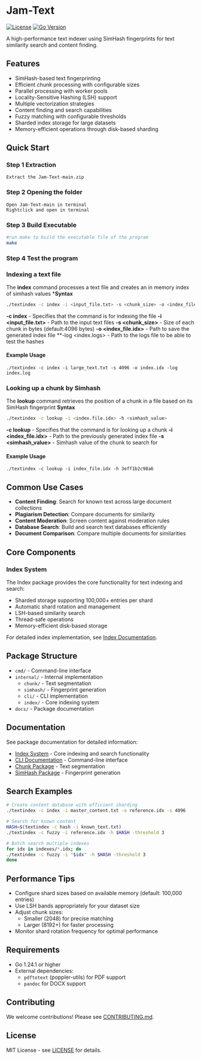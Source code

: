 # Jam-Text

[![License](https://img.shields.io/badge/license-MIT-blue.svg)](LICENSE)
[![Go Version](https://img.shields.io/badge/go-1.24.1-blue.svg)](https://golang.org/dl/)

A high-performance text indexer using SimHash fingerprints for text similarity search and content finding.

## Features
- SimHash-based text fingerprinting
- Efficient chunk processing with configurable sizes
- Parallel processing with worker pools
- Locality-Sensitive Hashing (LSH) support
- Multiple vectorization strategies
- Content finding and search capabilities
- Fuzzy matching with configurable thresholds
- Sharded index storage for large datasets
- Memory-efficient operations through disk-based sharding

## Quick Start

### Step 1 Extraction
```
Extract the Jam-Text-main.zip
```
### Step 2 Opening the folder
```
Open Jam-Text-main in terminal
Rightclick and open in terminal
```
### Step 3 Build Executable
```bash
#run make to build the executable file of the program
make
```
### Step 4 Test the program
### Indexing a text file
The **index** command processes a text file and creates an in memory index of simhash values
***Syntax**
```bash
./textindex -c index -i <input_file.txt> -s <chunk_size> -o <index_file.idx> [OPTIONAL= -log index.log]
```
**-c index** - Specifies that the command is for indexing the file
**-i <input_file.txt>** - Path to the input text files
**-s <chunk_size>** - Size of each chunk in bytes (default:4096 bytes)
**-o <index_file.idx>** - Path to save the generated index file
**-log <index.logs> - Path to the logs file to be able to test the hashes 
#### Example Usage
```
./textindex -c index -i large_text.txt -s 4096 -o index.idx -log index.log
```
### Looking up a chunk by Simhash
The **lookup** command retrieves the position of a chunk in a file based on its SimHash fingerprint
**Syntax**
```bash
./textindex -c lookup -i <index.file.idx> -h <simhash_value>
```
**-c lookup** - Specifies that the command is for looking up a chunk
**-i <index_file.idx>** - Path to the previously generated index file
**-s <simhash_value>** - Simhash value of the chunk to search for
#### Example Usage
```
./textindex -c lookup -i index_file.idx -h 3eff1b2c98a6
```

## Common Use Cases
- **Content Finding**: Search for known text across large document collections
- **Plagiarism Detection**: Compare documents for similarity
- **Content Moderation**: Screen content against moderation rules
- **Database Search**: Build and search text databases efficiently
- **Document Comparison**: Compare multiple documents for similarities

## Core Components

### Index System
The Index package provides the core functionality for text indexing and search:
- Sharded storage supporting 100,000+ entries per shard
- Automatic shard rotation and management
- LSH-based similarity search
- Thread-safe operations
- Memory-efficient disk-based storage

For detailed index implementation, see [Index Documentation](docs/Index_Readme.md).

## Package Structure
- `cmd/` - Command-line interface
- `internal/` - Internal implementation
  - `chunk/` - Text segmentation
  - `simhash/` - Fingerprint generation
  - `cli/` - CLI implementation
  - `index/` - Core indexing system
- `docs/` - Package documentation

## Documentation
See package documentation for detailed information:
- [Index System](docs/Index_Readme.md) - Core indexing and search functionality
- [CLI Documentation](docs/cli.md) - Command-line interface
- [Chunk Package](docs/chunking.md) - Text segmentation
- [SimHash Package](docs/simhash.md) - Fingerprint generation

## Search Examples
```bash
# Create content database with efficient sharding
./textindex -c index -i master_content.txt -o reference.idx -s 4096

# Search for known content
HASH=$(textindex -c hash -i known_text.txt)
./textindex -c fuzzy -i reference.idx -h $HASH -threshold 3

# Batch search multiple indexes
for idx in indexes/*.idx; do
./textindex -c fuzzy -i "$idx" -h $HASH -threshold 3
done
```

## Performance Tips
- Configure shard sizes based on available memory (default: 100,000 entries)
- Use LSH bands appropriately for your dataset size
- Adjust chunk sizes:
  - Smaller (2048) for precise matching
  - Larger (8192+) for faster processing
- Monitor shard rotation frequency for optimal performance

## Requirements
- Go 1.24.1 or higher
- External dependencies:
  - `pdftotext` (poppler-utils) for PDF support
  - `pandoc` for DOCX support

## Contributing
We welcome contributions! Please see [CONTRIBUTING.md](CONTRIBUTING.md).

## License
MIT License - see [LICENSE](LICENSE) for details.
